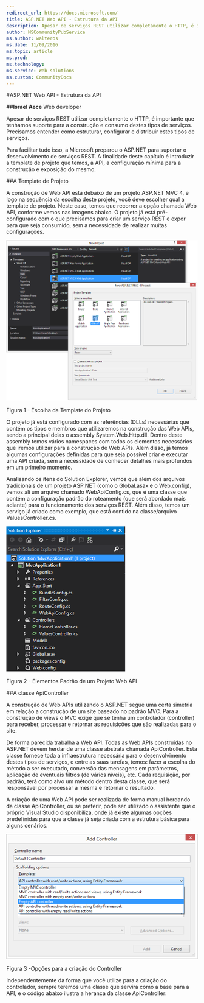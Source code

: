 ```yaml
---
redirect_url: https://docs.microsoft.com/
title: ASP.NET Web API - Estrutura da API
description: Apesar de serviços REST utilizar completamente o HTTP, é importante que tenhamos suporte para a construção e consumo destes tipos de serviços. Precisamos entender como estruturar, configurar e distribuir estes tipos de serviços.
author: MSCommunityPubService
ms.author: walteros
ms.date: 11/09/2016
ms.topic: article
ms.prod: 
ms.technology: 
ms.service: Web solutions
ms.custom: CommunityDocs
---
```



#ASP.NET Web API - Estrutura da API

##**Israel Aece**
Web developer

Apesar de serviços REST utilizar completamente o HTTP, é importante que tenhamos suporte para a construção e consumo destes tipos de serviços. Precisamos entender como estruturar, configurar e distribuir estes tipos de serviços. 

Para facilitar tudo isso, a Microsoft preparou o ASP.NET para suportar o desenvolvimento de serviços REST. A finalidade deste capítulo é introduzir a template de projeto que temos, a API, a configuração mínima para a construção e exposição do mesmo.

##A Template de Projeto

A construção de Web API está debaixo de um projeto ASP.NET MVC 4, e logo na sequência da escolha deste projeto, você deve escolher qual a template de projeto. Neste caso, temos que recorrer a opção chamada Web API, conforme vemos nas imagens abaixo. O projeto já está pré-configurado com o que precisamos para criar um serviço REST e expor para que seja consumido, sem a necessidade de realizar muitas configurações.

![Img](img/dn376302pic01.png)

Figura 1 - Escolha da Template do Projeto

O projeto já está configurado com as referências (DLLs) necessárias que contém os tipos e membros que utilizaremos na construção das Web APIs, sendo a principal delas o assembly System.Web.Http.dll. Dentro deste assembly temos vários namespaces com todos os elementos necessários que iremos utilizar para a construção de Web APIs. Além disso, já temos algumas configurações definidas para que seja possível criar e executar uma API criada, sem a necessidade de conhecer detalhes mais profundos em um primeiro momento.

Analisando os itens do Solution Explorer, vemos que além dos arquivos tradicionais de um projeto ASP.NET (como o Global.asax e o Web.config), vemos ali um arquivo chamado WebApiConfig.cs, que é uma classe que contém a configuração padrão do roteamento (que será abordado mais adiante) para o funcionamento dos serviços REST. Além disso, temos um serviço já criado como exemplo, que está contido na classe/arquivo ValuesController.cs.

![Img](img/dn376302pic02.png)

Figura 2 - Elementos Padrão de um Projeto Web API

##A classe ApiController

A construção de Web APIs utilizando o ASP.NET segue uma certa simetria em relação a construção de um site baseado no padrão MVC. Para a construção de views o MVC exige que se tenha um controlador (controller) para receber, processar e retornar as requisições que são realizadas para o site.

De forma parecida trabalha a Web API. Todas as Web APIs construídas no ASP.NET devem herdar de uma classe abstrata chamada ApiController. Esta classe fornece toda a infraestrutura necessária para o desenvolvimento destes tipos de serviços, e entre as suas tarefas, temos: fazer a escolha do método a ser executado, conversão das mensagens em parâmetros, aplicação de eventuais filtros (de vários níveis), etc. Cada requisição, por padrão, terá como alvo um método dentro desta classe, que será responsável por processar a mesma e retornar o resultado. 

A criação de uma Web API pode ser realizada de forma manual herdando da classe ApiController, ou se preferir, pode ser utilizado o assistente que o próprio Visual Studio disponibiliza, onde já existe algumas opções predefinidas para que a classe já seja criada com a estrutura básica para alguns cenários.

![Img](img/dn376302pic03.png)

Figura 3 -Opções para a criação do Controller

Independentemente da forma que você utilize para a criação do controlador, sempre teremos uma classe que servirá como a base para a API, e o código abaixo ilustra a herança da classe ApiController:


